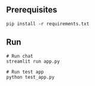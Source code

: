 ## Prerequisites

```shell
pip install -r requirements.txt
```

## Run

```shell
# Run chat
streamlit run app.py

# Run test app
python test_app.py
```